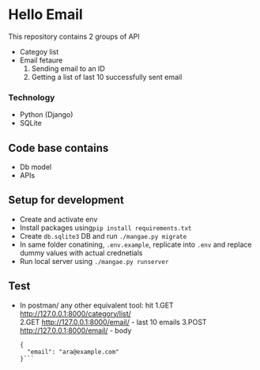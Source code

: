 # Hello Email
This repository contains 2 groups of API
- Categoy list
- Email fetaure 
  1. Sending email to an ID
  2. Getting a list of last 10 successfully sent email

### Technology 

* Python (Django)
* SQLite 

## Code base contains 
* Db model
* APIs 

## Setup for development
* Create and activate env
* Install packages using`pip install requirements.txt`
* Create `db.sqlite3` DB and run `./mangae.py migrate`
* In same folder conatining, `.env.example`, replicate into `.env` and replace dummy values with actual crednetials
* Run local server using `./mangae.py runserver`

## Test
- In postman/ any other equivalent tool: hit
  1.GET  http://127.0.0.1:8000/category/list/  
  2.GET http://127.0.0.1:8000/email/ - last 10 emails
  3.POST http://127.0.0.1:8000/email/  - body 
    ```
    {
      "email": "ara@example.com"
    }```

  
